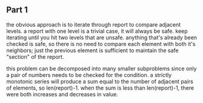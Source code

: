 ## Part 1
the obvious approach is to iterate through report to compare adjacent levels.
a report with one level is a trivial case, it will always be safe. keep
iterating until you hit two levels that are unsafe. anything that's already
been checked is safe, so there is no need to compare each element with both
it's neighbors; just the previous element is sufficient to maintain the safe
"section" of the report.

this problem can be decomposed into many smaller subproblems since only
a pair of numbers needs to be checked for the condition. a strictly monotonic
series will produce a sum equal to the number of adjacent pairs of elements,
so len(report)-1. when the sum is less than len(report)-1, there were both
increases and decreases in value.